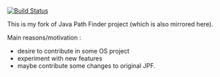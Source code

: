 [![Build Status](https://travis-ci.org/grzesuav/gjpf-core.svg?branch=master)](https://travis-ci.org/grzesuav/gjpf-core)

This is my fork of Java Path Finder project (which is also mirrored here).


Main reasons/motivation :
* desire to contribute in some OS project
* experiment with new features
* maybe contribute some changes to original JPF.
